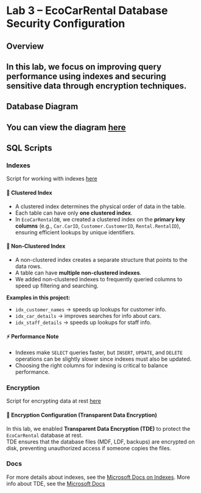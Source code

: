 # Lab 3 – EcoCarRental Database Security Configuration

## Overview
In this lab, we focus on improving query performance using indexes and securing sensitive data through encryption techniques.
---

## Database Diagram

You can view the diagram [here](/lab1/README.MD)
---

## SQL Scripts

### Indexes

Script for working with indexes [here](./index.sql)

#### 📌 Clustered Index
- A clustered index determines the physical order of data in the table.  
- Each table can have only **one clustered index**.  
- In `EcoCarRentalDB`, we created a clustered index on the **primary key columns** (e.g., `Car.CarID`, `Customer.CustomerID`, `Rental.RentalID`), ensuring efficient lookups by unique identifiers.

#### 📌 Non-Clustered Index
- A non-clustered index creates a separate structure that points to the data rows.  
- A table can have **multiple non-clustered indexes**.  
- We added non-clustered indexes to frequently queried columns to speed up filtering and searching.


**Examples in this project:**
- `idx_customer_names` → speeds up lookups for customer info.
- `idx_car_details` → improves searches for info about cars.
- `idx_staff_details` → speeds up lookups for staff info.  


#### ⚡ Performance Note
- Indexes make `SELECT` queries faster, but `INSERT`, `UPDATE`, and `DELETE` operations can be slightly slower since indexes must also be updated.  
- Choosing the right columns for indexing is critical to balance performance.


### Encryption

Script for encrypting data at rest [here](./encryption.sql)

#### 🔐 Encryption Configuration (Transparent Data Encryption)

In this lab, we enabled **Transparent Data Encryption (TDE)** to protect the `EcoCarRental` database at rest.  
TDE ensures that the database files (MDF, LDF, backups) are encrypted on disk, preventing unauthorized access if someone copies the files.



### Docs

For more details about indexes, see the [Microsoft Docs on Indexes](https://learn.microsoft.com/en-us/sql/relational-databases/indexes/create-nonclustered-indexes?view=sql-server-ver15).
More info about TDE, see the [Microsoft Docs](https://learn.microsoft.com/en-us/sql/relational-databases/security/encryption/transparent-data-encryption?view=sql-server-ver17) 